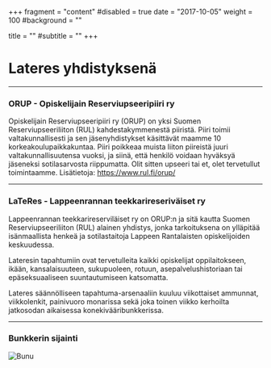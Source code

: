 +++
fragment = "content"
#disabled = true
date = "2017-10-05"
weight = 100
#background = ""

title = ""
#subtitle = ""
+++
# Lateres yhdistyksenä
---
### ORUP - Opiskelijain Reserviupseeripiiri ry

Opiskelijain Reserviupseeripiiri ry (ORUP) on yksi Suomen Reserviupseeriliiton (RUL) kahdestakymmenestä piiristä. Piiri toimii valtakunnallisesti ja sen jäsenyhdistykset käsittävät maamme 10 korkeakoulupaikkakuntaa. Piiri poikkeaa muista liiton piireistä juuri valtakunnallisuutensa vuoksi, ja siinä, että henkilö voidaan hyväksyä jäseneksi sotilasarvosta riippumatta. Olit sitten upseeri tai et, olet tervetullut toimintaamme. Lisätietoja: https://www.rul.fi/orup/ 

---

### LaTeRes - Lappeenrannan teekkarireseriväiset ry 

Lappeenrannan teekkarireserviläiset ry on ORUP:n ja sitä kautta Suomen Reserviupseeriliiton (RUL) alainen yhdistys, jonka tarkoituksena on ylläpitää isänmaallista henkeä ja sotilastaitoja Lappeen Rantalaisten opiskelijoiden keskuudessa.

Lateresin tapahtumiin ovat tervetulleita kaikki opiskelijat oppilaitokseen, ikään, kansalaisuuteen, sukupuoleen, rotuun, asepalvelushistoriaan tai epäseksuaaliseen suuntautumiseen katsomatta.

Lateres säännölliseen tapahtuma-arsenaaliin kuuluu viikottaiset ammunnat, viikkolenkit, painivuoro monarissa sekä joka toinen viikko kerhoilta jatkosodan aikaisessa konekivääribunkkerissa.

---

### Bunkkerin sijainti

![Bunu](/images/bununSijainti.jpg)
